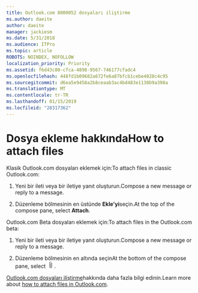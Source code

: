 ```yaml
---
title: Outlook.com 8000052 dosyaları iliştirme
ms.author: daeite
author: daeite
manager: jackiesm
ms.date: 5/31/2018
ms.audience: ITPro
ms.topic: article
ROBOTS: NOINDEX, NOFOLLOW
localization_priority: Priority
ms.assetid: f6d43c80-cfca-4898-9567-746177cfadc4
ms.openlocfilehash: 448fd1b09682a672fe6a87bfcb1cebe4028c4c95
ms.sourcegitcommit: d6ea5e9458a2b8ceaab3ac4bd483e1130b9a398a
ms.translationtype: MT
ms.contentlocale: tr-TR
ms.lasthandoff: 01/15/2019
ms.locfileid: "28317362"
---
```

# <a name="how-to-attach-files"></a><span data-ttu-id="fb0a0-102">Dosya ekleme hakkında</span><span class="sxs-lookup"><span data-stu-id="fb0a0-102">How to attach files</span></span>

<span data-ttu-id="fb0a0-103">Klasik Outlook.com dosyaları eklemek için:</span><span class="sxs-lookup"><span data-stu-id="fb0a0-103">To attach files in classic Outlook.com:</span></span>
  
1. <span data-ttu-id="fb0a0-104">Yeni bir ileti veya bir iletiye yanıt oluşturun.</span><span class="sxs-lookup"><span data-stu-id="fb0a0-104">Compose a new message or reply to a message.</span></span>
    
2. <span data-ttu-id="fb0a0-105">Düzenleme bölmesinin en üstünde **Ekle'yi**seçin.</span><span class="sxs-lookup"><span data-stu-id="fb0a0-105">At the top of the compose pane, select **Attach**.</span></span> 
    
<span data-ttu-id="fb0a0-106">Outlook.com Beta dosyaları eklemek için:</span><span class="sxs-lookup"><span data-stu-id="fb0a0-106">To attach files in the Outlook.com beta:</span></span>
  
1. <span data-ttu-id="fb0a0-107">Yeni bir ileti veya bir iletiye yanıt oluşturun.</span><span class="sxs-lookup"><span data-stu-id="fb0a0-107">Compose a new message or reply to a message.</span></span>
    
2. <span data-ttu-id="fb0a0-108">Düzenleme bölmesinin en altında seçin</span><span class="sxs-lookup"><span data-stu-id="fb0a0-108">At the bottom of the compose pane, select</span></span> ![Ekle](media/da223d01-5fe6-448c-a3a3-e2b5262da4b9.png)<span data-ttu-id="fb0a0-110">.</span><span class="sxs-lookup"><span data-stu-id="fb0a0-110"></span></span>
    
<span data-ttu-id="fb0a0-111">[Outlook.com dosyaları iliştirme](https://go.microsoft.com/fwlink/p/?linkid=2001702&amp;clcid=0x409)hakkında daha fazla bilgi edinin.</span><span class="sxs-lookup"><span data-stu-id="fb0a0-111">Learn more about [how to attach files in Outlook.com](https://go.microsoft.com/fwlink/p/?linkid=2001702&amp;clcid=0x409).</span></span>
  

